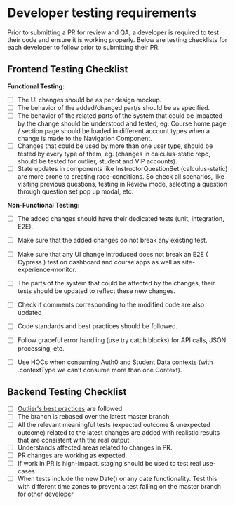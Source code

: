# Developer testing requirements

Prior to submitting a PR for review and QA, a developer is required to test their code and ensure it is working properly. Below are testing checklists for each developer to follow prior to submitting their PR.

## Frontend Testing Checklist

**Functional Testing:**

- [ ] The UI changes should be as per design mockup.
- [ ] The behavior of the added/changed part/s should be as specified.
- [ ] The behavior of the related parts of the system that could be impacted by the change should be understood and tested, eg. Course home page / section page should be loaded in different account types when a change is made to the Navigation Component.
- [ ] Changes that could be used by more than one user type, should be tested by every type of them, eg. (changes in calculus-static repo, should be tested for outlier, student and VIP accounts).
- [ ] State updates in components like InstructorQuestionSet (calculus-static) are more prone to creating race-conditions. So check all scenarios, like visiting previous questions, testing in Review mode, selecting a question through question set pop up modal, etc.

**Non-Functional Testing:**

- [ ] The added changes should have their dedicated tests (unit, integration, E2E).
- [ ] Make sure that the added changes do not break any existing test.
- [ ] Make sure that any UI change introduced does not break an E2E ( Cypress ) test on dashboard and course apps as well as site-experience-monitor.
- [ ] The parts of the system that could be affected by the changes, their tests should be updated to reflect these new changes.
- [ ] Check if comments corresponding to the modified code are also updated
- [ ] Code standards and best practices should be followed.
- [ ] Follow graceful error handling (use try catch blocks) for API calls, JSON processing, etc.
- [ ] Use HOCs when consuming Auth0 and Student Data contexts (with .contextType we can’t consume more than one Context).


## Backend Testing Checklist

- [ ] [Outlier's best practices](https://github.com/outlier-org/onboarding/blob/master/codeStandards.md) are followed.
- [ ] The branch is rebased over the latest master branch.
- [ ] All the relevant meaningful tests (expected outcome & unexpected outcome) related to the latest changes are added with realistic results that are consistent with the real output.
- [ ] Understands affected areas related to changes in PR.
- [ ] PR changes are working as expected.
- [ ] If work in PR is high-impact, staging should be used to test real use-cases
- [ ] When tests include the new Date() or any date functionality. Test this with different time zones to prevent a test failing on the master branch for other developer
